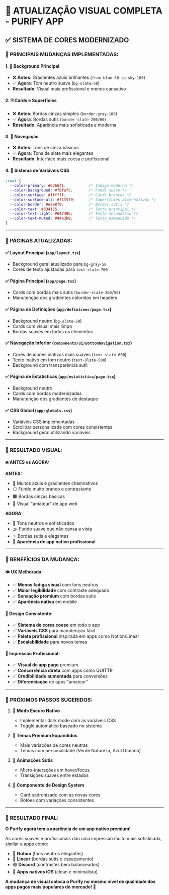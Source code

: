 # 🎨 ATUALIZAÇÃO VISUAL COMPLETA - PURIFY APP

## ✅ **SISTEMA DE CORES MODERNIZADO**

### 🎯 **PRINCIPAIS MUDANÇAS IMPLEMENTADAS:**

#### **1. 📱 Background Principal**
- ❌ **Antes**: Gradientes azuis brilhantes (`from-blue-50 to-sky-100`)
- ✅ **Agora**: Tom neutro suave (`bg-slate-50`)
- **Resultado**: Visual mais profissional e menos cansativo

#### **2. 🃏 Cards e Superfícies**
- ❌ **Antes**: Bordas cinzas simples (`border-gray-100`)
- ✅ **Agora**: Bordas sutis (`border-slate-200/60`)
- **Resultado**: Aparência mais sofisticada e moderna

#### **3. 🧭 Navegação**
- ❌ **Antes**: Tons de cinza básicos
- ✅ **Agora**: Tons de slate mais elegantes
- **Resultado**: Interface mais coesa e profissional

#### **4. 🎨 Sistema de Variáveis CSS**
```css
:root {
  --color-primary: #6366f1;          /* Indigo moderno */
  --color-background: #f8fafc;       /* Fundo suave */
  --color-surface: #ffffff;          /* Cards brancos */
  --color-surface-alt: #f1f5f9;      /* Superfícies alternativas */
  --color-border: #e2e8f0;           /* Bordas sutis */
  --color-text: #334155;             /* Texto principal */
  --color-text-light: #64748b;       /* Texto secundário */
  --color-text-muted: #94a3b8;       /* Texto esmaecido */
}
```

---

### 🎨 **PÁGINAS ATUALIZADAS:**

#### **✅ Layout Principal (`app/layout.tsx`)**
- Background geral atualizado para `bg-gray-50`
- Cores de texto ajustadas para `text-slate-700`

#### **✅ Página Principal (`app/page.tsx`)**
- Cards com bordas mais sutis (`border-slate-200/50`)
- Manutenção dos gradientes coloridos em headers

#### **✅ Página de Definições (`app/definicoes/page.tsx`)**
- Background neutro (`bg-slate-50`)
- Cards com visual mais limpo
- Bordas suaves em todos os elementos

#### **✅ Navegação Inferior (`components/ui/BottomNavigation.tsx`)**
- Cores de ícones inativos mais suaves (`text-slate-600`)
- Texto inativo em tom neutro (`text-slate-500`)
- Background com transparência sutil

#### **✅ Página de Estatísticas (`app/estatistica/page.tsx`)**
- Background neutro
- Cards com bordas modernizadas
- Manutenção dos gradientes de destaque

#### **✅ CSS Global (`app/globals.css`)**
- Variáveis CSS implementadas
- Scrollbar personalizada com cores consistentes
- Background geral utilizando variáveis

---

### 🎯 **RESULTADO VISUAL:**

#### **🔥 ANTES vs AGORA:**

**ANTES:**
- 🔵 Muitos azuis e gradientes chamnativos
- ⚪ Fundo muito branco e contrastante
- 🟫 Bordas cinzas básicas
- 💫 Visual "amateur" de app web

**AGORA:**
- 🎨 Tons neutros e sofisticados
- 🌫️ Fundo suave que não cansa a vista
- ✨ Bordas sutis e elegantes
- 📱 **Aparência de app nativo profissional**

---

### 💪 **BENEFÍCIOS DA MUDANÇA:**

#### **👁️ UX Melhorada:**
- ✅ **Menos fadiga visual** com tons neutros
- ✅ **Maior legibilidade** com contraste adequado
- ✅ **Sensação premium** com bordas sutis
- ✅ **Aparência nativa** em mobile

#### **🎨 Design Consistente:**
- ✅ **Sistema de cores coeso** em todo o app
- ✅ **Variáveis CSS** para manutenção fácil
- ✅ **Paleta profissional** inspirada em apps como Notion/Linear
- ✅ **Escalabilidade** para novos temas

#### **📱 Impressão Profissional:**
- ✅ **Visual de app pago** premium
- ✅ **Concorrência direta** com apps como QUITTR
- ✅ **Credibilidade aumentada** para conversões
- ✅ **Diferenciação** de apps "amateur"

---

### 🚀 **PRÓXIMOS PASSOS SUGERIDOS:**

1. **🌙 Modo Escuro Nativo**
   - Implementar dark mode com as variáveis CSS
   - Toggle automático baseado no sistema

2. **🎨 Temas Premium Expandidos**
   - Mais variações de cores neutras
   - Temas com personalidade (Verde Natureza, Azul Oceano)

3. **📱 Animações Sutis**
   - Micro-interações em hover/focus
   - Transições suaves entre estados

4. **🔧 Componente de Design System**
   - Card padronizado com as novas cores
   - Botões com variações consistentes

---

### 🎉 **RESULTADO FINAL:**

**O Purify agora tem a aparência de um app nativo premium!** 

As cores suaves e profissionais dão uma impressão muito mais sofisticada, similar a apps como:
- 💚 **Notion** (tons neutros elegantes)
- 🔵 **Linear** (bordas sutis e espaçamento)
- 🟣 **Discord** (contrastes bem balanceados)
- 📱 **Apps nativos iOS** (clean e minimalista)

**A mudança de visual coloca o Purify no mesmo nível de qualidade dos apps pagos mais populares do mercado! 🚀**

